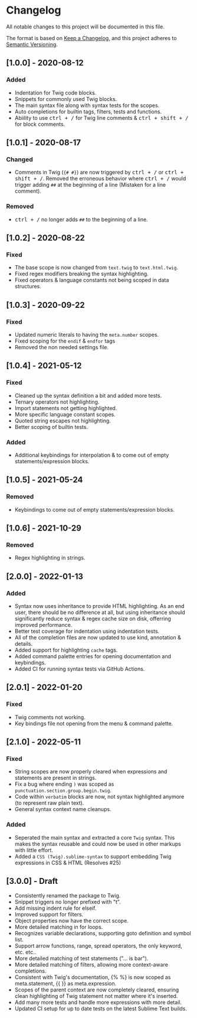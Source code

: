 # Changelog
All notable changes to this project will be documented in this file.

The format is based on [Keep a Changelog](https://keepachangelog.com/en/1.0.0/),
and this project adheres to [Semantic Versioning](https://semver.org/spec/v2.0.0.html).

## [1.0.0] - 2020-08-12
### Added
- Indentation for Twig code blocks.
- Snippets for commonly used Twig blocks.
- The main syntax file along with syntax tests for the scopes.
- Auto completions for builtin tags, filters, tests and functions. 
- Abiility to use <kbd>ctrl + /</kbd> for Twig line comments & <kbd>ctrl + shift + /</kbd> for block comments.

## [1.0.1] - 2020-08-17
### Changed
- Comments in Twig (`{# #}`) are now triggered by <kbd>ctrl + /</kbd> or <kbd>ctrl + shift + /</kbd>. Removed the erroneous behavior where <kbd>ctrl + /</kbd> would trigger adding `##` at the beginning of a line (Mistaken for a line comment).

### Removed
- <kbd>ctrl + /</kbd> no longer adds `##` to the beginning of a line.

## [1.0.2] - 2020-08-22
### Fixed
- The base scope is now changed from `text.twig` to `text.html.twig`.
- Fixed regex modifiers breaking the syntax highlighting.
- Fixed operators & language constants not being scoped in data structures.

## [1.0.3] - 2020-09-22
### Fixed
- Updated numeric literals to having the `meta.number` scopes.
- Fixed scoping for the `endif` & `endfor` tags
- Removed the non needed settings file.

## [1.0.4] - 2021-05-12
### Fixed
- Cleaned up the syntax definition a bit and added more tests.
- Ternary operators not highlighting.
- Import statements not getting highlighted.
- More specific language constant scopes.
- Quoted string escapes not highlighting.
- Better scoping of builtin tests.

### Added
- Additional keybindings for interpolation & to come out of empty statements/expression blocks.

## [1.0.5] - 2021-05-24
### Removed
- Keybindings to come out of empty statements/expression blocks.

## [1.0.6] - 2021-10-29
### Removed
- Regex highlighting in strings.

## [2.0.0] - 2022-01-13
### Added
- Syntax now uses inheritance to provide HTML highlighting. As an end user, there should be no difference
at all, but using inheritance should significantly reduce syntax & regex cache size on disk, offerring
improved performance.
- Better test coverage for indentation using indentation tests.
- All of the completion files are now updated to use kind, annotation & details.
- Added support for highlighting `cache` tags.
- Added command palette entries for opening documentation and keybindings.
- Added CI for running syntax tests via GitHub Actions.

## [2.0.1] - 2022-01-20
### Fixed
- Twig comments not working.
- Key bindings file not opening from the menu & command palette.

## [2.1.0] - 2022-05-11
### Fixed
- String scopes are now properly cleared when expressions and statements are present in strings.
- Fix a bug where ending `)` was scoped as `punctuation.section.group.begin.twig`.
- Code within `verbatim` blocks are now, not syntax highlighted anymore (to represent raw plain text).
- General syntax context name cleanups.

### Added
- Seperated the main syntax and extracted a core `Twig` syntax. This makes the syntax reusable and could now be used in other markups with little effort.
- Added a `CSS (Twig).sublime-syntax` to support embedding Twig expressions in CSS & HTML (Resolves #25)

## [3.0.0] - Draft
- Consistently renamed the package to Twig.
- Snippet triggers no longer prefixed with "t".
- Add missing indent rule for elseif.
- Improved support for filters.
- Object properties now have the correct scope.
- More detailed matching in for loops.
- Recognizes variable declarations, supporting goto definition and symbol list.
- Support arrow functions, range, spread operators, the only keyword, etc. etc..
- More detailed matching of test statements ("... is bar").
- More detailed matching of filters, allowing more context-aware completions.
- Consistent with Twig's documentation, {% %} is now scoped as meta.statement,
  {{ }} as meta.expression.
- Scopes of the parent context are now completely cleared,
  ensuring clean highlighting of Twig statement not matter where it's inserted.
- Add many more tests and handle more expressions with more detail.
- Updated CI setup for up to date tests on the latest Sublime Text builds.
